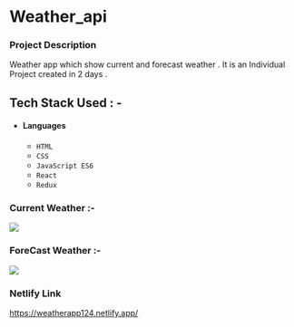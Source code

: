 # Weather_api

### Project Description
Weather app which show current and forecast weather . It is an Individual Project created in 2 days .


## Tech Stack Used : -

- #### Languages
  - `HTML`
  - `CSS`
  - `JavaScript ES6`
  - `React`
  - `Redux`
  
### Current Weather :-
<img src="https://cdn-images-1.medium.com/max/880/1*5xholtdNiFvEbWv86FHmuA.png" />

### ForeCast Weather :-
<img src="https://cdn-images-1.medium.com/max/880/1*2JCD1u9SrzvHWdWtc1JP0w.png" />

### Netlify Link

https://weatherapp124.netlify.app/
 
